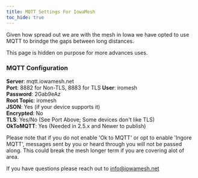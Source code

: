 ```yaml
---
title: MQTT Settings For IowaMesh
toc_hide: true
---
```


Given how spread out we are with the mesh in Iowa we have opted to use MQTT to brindge the gaps between long distances. 

This page is hidden on purpose for more advances uses.

### MQTT Configuration


**Server**: mqtt.iowamesh.net  
    **Port**: 8882 for Non-TLS, 8883 for TLS
**User**: iromesh  
**Password**: 2Gab9eAz  
**Root Topic**: iromesh  
**JSON**: Yes (if your device supports it)  
**Encrypted**: No  
**TLS**: Yes/No (See Port Above; Some devices don't like TLS)  
**OkToMQTT**: Yes (Needed in 2.5.x and Newer to publish)


Please note that if you do not enable 'Ok to MQTT' or opt to enable 'Ingore MQTT', messages sent by you or heard through you will not be passed along. This could break the mesh longer term if you are covering alot of area.

If you have questions please reach out to info@iowamesh.net